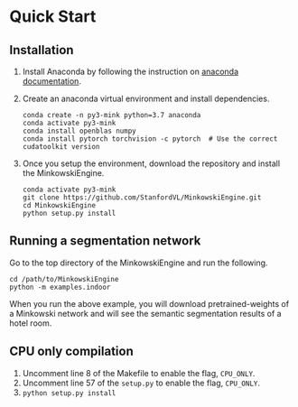 # Quick Start

## Installation

1. Install Anaconda by following the instruction on [anaconda documentation](https://docs.anaconda.com/anaconda/install/).

2. Create an anaconda virtual environment and install dependencies.

    ```
    conda create -n py3-mink python=3.7 anaconda
    conda activate py3-mink
    conda install openblas numpy
    conda install pytorch torchvision -c pytorch  # Use the correct cudatoolkit version
    ```

3. Once you setup the environment, download the repository and install the MinkowskiEngine.

    ```
    conda activate py3-mink
    git clone https://github.com/StanfordVL/MinkowskiEngine.git
    cd MinkowskiEngine
    python setup.py install
    ```

## Running a segmentation network

Go to the top directory of the MinkowskiEngine and run the following.

```
cd /path/to/MinkowskiEngine
python -m examples.indoor
```

When you run the above example, you will download pretrained-weights of a
Minkowski network and will see the semantic segmentation results of a hotel
room.


## CPU only compilation

1. Uncomment line 8 of the Makefile to enable the flag, `CPU_ONLY`.
2. Uncomment line 57 of the `setup.py` to enable the flag, `CPU_ONLY`.
3. `python setup.py install`
